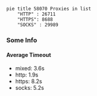 
```mermaid
pie title 58070 Proxies in list
    "HTTP" : 26711
    "HTTPS": 8688
    "SOCKS" : 29989
```

### Some Info
#### Average Timeout

- mixed: 3.6s
- http: 1.9s
- https: 8.2s
- socks: 5.2s